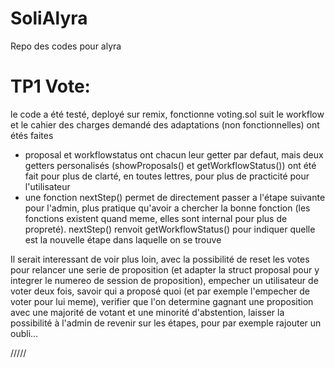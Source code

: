 # SoliAlyra

Repo des codes pour alyra

# TP1 Vote:

le code a été testé, deployé sur remix, fonctionne
voting.sol suit le workflow et le cahier des charges demandé
des adaptations (non fonctionnelles) ont étés faites
- proposal et workflowstatus ont chacun leur getter par defaut, mais deux getters personalisés (showProposals() et getWorkflowStatus()) ont été fait pour plus de clarté, en toutes lettres, pour plus de practicité pour l'utilisateur
- une fonction nextStep()  permet de directement passer a l'étape suivante pour l'admin, plus pratique qu'avoir a chercher la bonne fonction (les fonctions existent quand meme, elles sont internal pour plus de propreté). nextStep() renvoit getWorkflowStatus() pour indiquer quelle est la nouvelle étape dans laquelle on se trouve

Il serait interessant de voir plus loin, avec la possibilité de reset les votes pour relancer une serie de proposition (et adapter la  struct proposal pour y integrer le numereo de session de proposition), empecher un utilisateur de voter deux fois, savoir qui a proposé quoi (et par exemple l'empecher de voter pour lui meme), verifier que l'on determine gagnant une proposition avec une majorité de votant et une minorité d'abstention, laisser la possibilité à l'admin de revenir sur les étapes, pour par exemple rajouter un oubli... 

/////



